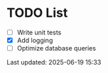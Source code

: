 # TODO List

- [ ] Write unit tests
- [x] Add logging
- [ ] Optimize database queries

Last updated: 2025-06-19 15:33
